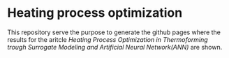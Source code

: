 # Heating process optimization

This repository serve the purpose to generate the github pages where the results for the aritcle _Heating Process Optimization in Thermoforming trough Surrogate Modeling and Artificial Neural Network(ANN)_ are shown.